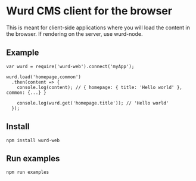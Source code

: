 # Wurd CMS client for the browser
This is meant for client-side applications where you will load the content in the browser.
If rendering on the server, use wurd-node.

## Example
```
var wurd = require('wurd-web').connect('myApp');

wurd.load('homepage,common')
  .then(content => {
    console.log(content); // { homepage: { title: 'Hello world' }, common: {...} }

    console.log(wurd.get('homepage.title')); // 'Hello world'
  });
```


## Install
```
npm install wurd-web
```

## Run examples
```
npm run examples
```